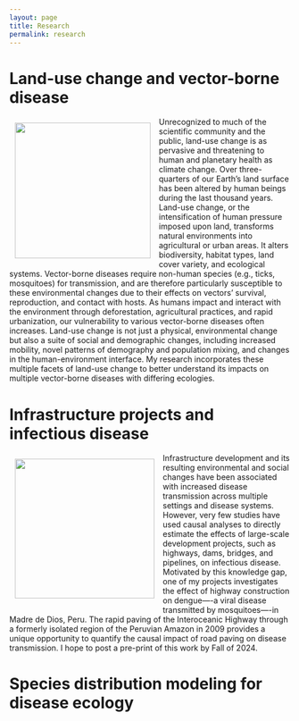 ```yaml
---
layout: page
title: Research
permalink: research
---
```


# **Land-use change and vector-borne disease**

<img src="https://alyson-singleton.github.io/land-use-change.jpg" align="left" width="243" style="margin: 10px 15px 15px 10px;"/> Unrecognized to much of the scientific community and the public, land-use change is as pervasive and threatening to human and planetary health as climate change. Over three-quarters of our Earth’s land surface has been altered by human beings during the last thousand years. Land-use change, or the intensification of human pressure imposed upon land, transforms natural environments into agricultural or urban areas. It alters biodiversity, habitat types, land cover variety, and ecological systems. Vector-borne diseases require non-human species (e.g., ticks, mosquitoes) for transmission, and are therefore particularly susceptible to these environmental changes due to their effects on vectors’ survival, reproduction, and contact with hosts. As humans impact and interact with the environment through deforestation, agricultural practices, and rapid urbanization, our vulnerability to various vector-borne diseases often increases. Land-use change is not just a physical, environmental change but also a suite of social and demographic changes, including increased mobility, novel patterns of demography and population mixing, and changes in the human-environment interface. My research incorporates these multiple facets of land-use change to better understand its impacts on multiple vector-borne diseases with differing ecologies. 

# **Infrastructure projects and infectious disease**

<img src="https://alyson-singleton.github.io/interoceanic-highway.jpg" align="left" width="250" style="margin: 10px 15px 15px 10px;"/> Infrastructure development and its resulting environmental and social changes have been associated with increased disease transmission across multiple settings and disease systems. However, very few studies have used causal analyses to directly estimate the effects of large-scale development projects, such as highways, dams, bridges, and pipelines, on infectious disease. Motivated by this knowledge gap, one of my projects investigates the effect of highway construction on dengue—-a viral disease transmitted by mosquitoes—-in Madre de Dios, Peru. The rapid paving of the Interoceanic Highway through a formerly isolated region of the Peruvian Amazon in 2009 provides a unique opportunity to quantify the causal impact of road paving on disease transmission. I hope to post a pre-print of this work by Fall of 2024.

# **Species distribution modeling for disease ecology**

